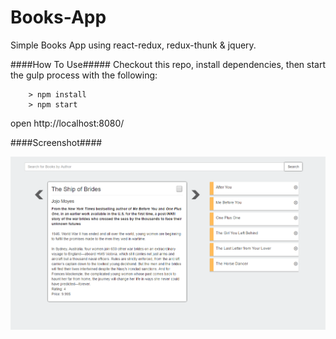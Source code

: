 # Books-App
Simple Books App using react-redux, redux-thunk & jquery.

####How To Use#####
Checkout this repo, install dependencies, then start the gulp process with the following:

```
	> npm install
	> npm start
```
open http://localhost:8080/


####Screenshot####

![Screenshot](Capture.PNG)



